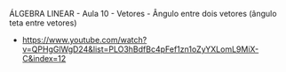 ÁLGEBRA LINEAR - Aula 10 - Vetores - Ângulo entre dois vetores (ângulo teta entre vetores)
- https://www.youtube.com/watch?v=QPHgGlWgD24&list=PLO3hBdfBc4pFef1zn1oZyYXLomL9MiX-C&index=12